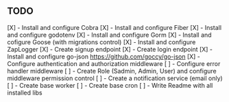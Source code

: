 ## TODO

[X] - Install and configure Cobra
[X] - Install and configure Fiber
[X] - Install and configure godotenv
[X] - Install and configure Gorm
[X] - Install and cofigure Goose (with migrations control)
[X] - Install and configure ZapLogger
[X] - Create signup endpoint
[X] - Create login endpoint
[X] - Install and configure go-json https://github.com/goccy/go-json
[X] - Configure authentication and authorization middleware
[ ] - Configure error handler middleware
[ ] - Create Role (Sadmin, Admin, User) and configure middleware permission control
[ ] - Create a notification service (email only)
[ ] - Create base worker
[ ] - Create base cron
[ ] - Write Readme with all installed libs
